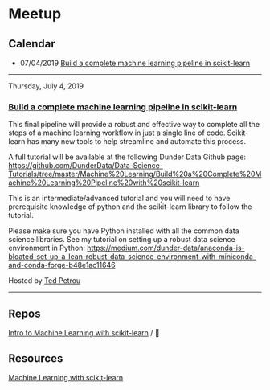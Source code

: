 # Meetup

## Calendar

- 07/04/2019  [Build a complete machine learning pipeline in scikit-learn](#01)

---

<a name="01">Thursday, July 4, 2019</a>
### [Build a complete machine learning pipeline in scikit-learn](https://www.meetup.com/Data-Science-Toronto/events/262643266/)

This final pipeline will provide a robust and effective way to complete all the steps of a machine learning workflow in just a single line of code. Scikit-learn has many new tools to help streamline and automate this process.

A full tutorial will be available at the following Dunder Data Github page: https://github.com/DunderData/Data-Science-Tutorials/tree/master/Machine%20Learning/Build%20a%20Complete%20Machine%20Learning%20Pipeline%20with%20scikit-learn

This is an intermediate/advanced tutorial and you will need to have prerequisite knowledge of python and the scikit-learn library to follow the tutorial.

Please make sure you have Python installed with all the common data science libraries. See my tutorial on setting up a robust data science environment in Python: https://medium.com/dunder-data/anaconda-is-bloated-set-up-a-lean-robust-data-science-environment-with-miniconda-and-conda-forge-b48e1ac11646

Hosted by [Ted Petrou](https://github.com/tdpetrou)

---



## Repos

[Intro to Machine Learning with scikit-learn](https://github.com/DunderData/Data-Science-Tutorials/tree/master/Machine%20Learning/Intro%20to%20Machine%20Learning%20with%20scikit-learn) /

## Resources

[Machine Learning with scikit-learn](https://github.com/mori-c/meetups/blob/master/ds-to/helper/Hands-On%20Machine%20Learning%20with%20Scikit-Learn%20and%20TensorFlow-%20Concepts%2C%20Tools%2C%20and%20Techniques%20to%20Build%20Intelligent%20Systems-nelli2015.pdf)